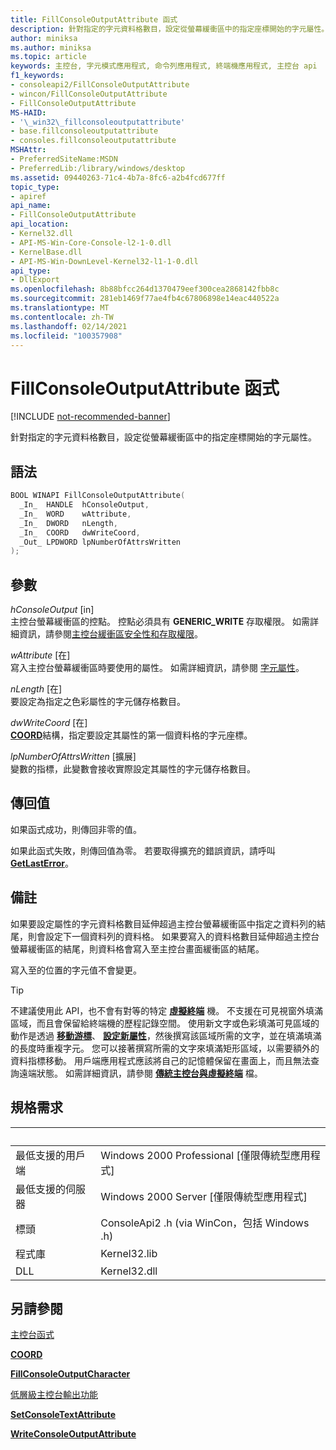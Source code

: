 ```yaml
---
title: FillConsoleOutputAttribute 函式
description: 針對指定的字元資料格數目，設定從螢幕緩衝區中的指定座標開始的字元屬性。
author: miniksa
ms.author: miniksa
ms.topic: article
keywords: 主控台, 字元模式應用程式, 命令列應用程式, 終端機應用程式, 主控台 api
f1_keywords:
- consoleapi2/FillConsoleOutputAttribute
- wincon/FillConsoleOutputAttribute
- FillConsoleOutputAttribute
MS-HAID:
- '\_win32\_fillconsoleoutputattribute'
- base.fillconsoleoutputattribute
- consoles.fillconsoleoutputattribute
MSHAttr:
- PreferredSiteName:MSDN
- PreferredLib:/library/windows/desktop
ms.assetid: 09440263-71c4-4b7a-8fc6-a2b4fcd677ff
topic_type:
- apiref
api_name:
- FillConsoleOutputAttribute
api_location:
- Kernel32.dll
- API-MS-Win-Core-Console-l2-1-0.dll
- KernelBase.dll
- API-MS-Win-DownLevel-Kernel32-l1-1-0.dll
api_type:
- DllExport
ms.openlocfilehash: 8b88bfcc264d1370479eef300cea2868142fbb8c
ms.sourcegitcommit: 281eb1469f77ae4fb4c67806898e14eac440522a
ms.translationtype: MT
ms.contentlocale: zh-TW
ms.lasthandoff: 02/14/2021
ms.locfileid: "100357908"
---
```

# <a name="fillconsoleoutputattribute-function"></a>FillConsoleOutputAttribute 函式

[!INCLUDE [not-recommended-banner](./includes/not-recommended-banner.md)]

針對指定的字元資料格數目，設定從螢幕緩衝區中的指定座標開始的字元屬性。

## <a name="syntax"></a>語法

```C
BOOL WINAPI FillConsoleOutputAttribute(
  _In_  HANDLE  hConsoleOutput,
  _In_  WORD    wAttribute,
  _In_  DWORD   nLength,
  _In_  COORD   dwWriteCoord,
  _Out_ LPDWORD lpNumberOfAttrsWritten
);
```

## <a name="parameters"></a>參數

*hConsoleOutput* \[in\]  
主控台螢幕緩衝區的控點。 控點必須具有 **GENERIC\_WRITE** 存取權限。 如需詳細資訊，請參閱[主控台緩衝區安全性和存取權限](console-buffer-security-and-access-rights.md)。

*wAttribute* \[在\]  
寫入主控台螢幕緩衝區時要使用的屬性。 如需詳細資訊，請參閱 [字元屬性](console-screen-buffers.md#character-attributes)。

*nLength* \[在\]  
要設定為指定之色彩屬性的字元儲存格數目。

*dwWriteCoord* \[在\]  
[**COORD**](coord-str.md)結構，指定要設定其屬性的第一個資料格的字元座標。

*lpNumberOfAttrsWritten* \[擴展\]  
變數的指標，此變數會接收實際設定其屬性的字元儲存格數目。

## <a name="return-value"></a>傳回值

如果函式成功，則傳回非零的值。

如果此函式失敗，則傳回值為零。 若要取得擴充的錯誤資訊，請呼叫 [**GetLastError**](/windows/win32/api/errhandlingapi/nf-errhandlingapi-getlasterror)。

## <a name="remarks"></a>備註

如果要設定屬性的字元資料格數目延伸超過主控台螢幕緩衝區中指定之資料列的結尾，則會設定下一個資料列的資料格。 如果要寫入的資料格數目延伸超過主控台螢幕緩衝區的結尾，則資料格會寫入至主控台畫面緩衝區的結尾。

寫入至的位置的字元值不會變更。

> [!TIP]
> 不建議使用此 API，也不會有對等的特定 **[虛擬終端](console-virtual-terminal-sequences.md)** 機。 不支援在可見視窗外填滿區域，而且會保留給終端機的歷程記錄空間。 使用新文字或色彩填滿可見區域的動作是透過 **[移動游標](console-virtual-terminal-sequences.md#cursor-positioning)**、 **[設定新屬性](console-virtual-terminal-sequences.md#text-formatting)**，然後撰寫該區域所需的文字，並在填滿填滿的長度時重複字元。 您可以接著撰寫所需的文字來填滿矩形區域，以需要額外的資料指標移動。 用戶端應用程式應該將自己的記憶體保留在畫面上，而且無法查詢遠端狀態。 如需詳細資訊，請參閱 **[傳統主控台與虛擬終端](classic-vs-vt.md)** 檔。

## <a name="requirements"></a>規格需求

| &nbsp; | &nbsp; |
|-|-|
| 最低支援的用戶端 | Windows 2000 Professional \[僅限傳統型應用程式\] |
| 最低支援的伺服器 | Windows 2000 Server \[僅限傳統型應用程式\] |
| 標頭 | ConsoleApi2 .h (via WinCon，包括 Windows .h)  |
| 程式庫 | Kernel32.lib |
| DLL | Kernel32.dll |

## <a name="see-also"></a>另請參閱

[主控台函式](console-functions.md)

[**COORD**](coord-str.md)

[**FillConsoleOutputCharacter**](fillconsoleoutputcharacter.md)

[低層級主控台輸出功能](low-level-console-output-functions.md)

[**SetConsoleTextAttribute**](setconsoletextattribute.md)

[**WriteConsoleOutputAttribute**](writeconsoleoutputattribute.md)
